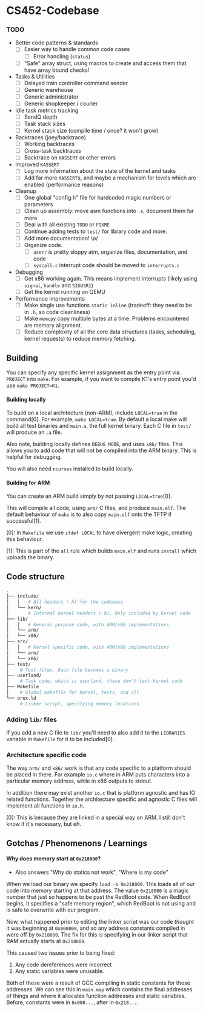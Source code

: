 CS452-Codebase
==============

### TODO
- Better code patterns & standards
  - [ ] Easier way to handle common code cases
    - [ ] Error handling (`status`)
  - [ ] "Safe" array struct, using macros to create and access them that have array bound checks!
- Tasks & Utilities
  - [ ] Delayed train controller command sender
  - [ ] Generic warehouse
  - [ ] Generic administrator
  - [ ] Generic shopkeeper / courier
- Idle task metrics tracking
  - [ ] SendQ depth
  - [ ] Task stack sizes
  - [ ] Kernel stack size (compile time / once? it won't grow)
- Backtraces (joey/backtrace)
  - [ ] Working backtraces
  - [ ] Cross-task backtraces
  - [ ] Backtrace on `KASSERT` or other errors
- Improved `KASSERT`
  - [ ] Log more information about the state of the kernel and tasks
  - [ ] Add far more `KASSERT`s, and maybe a mechanism for levels which are enabled (performance reasons)
- Cleanup
  - [ ] One global "config.h" file for hardcoded magic numbers or parameters
  - [ ] Clean up assembly: move asm functions into `.s`, document them far more
  - [ ] Deal with all existing `TODO` or `FIXME`
  - [ ] Continue adding tests to `test/` for library code and more.
  - [ ] Add more documentation! \o/
  - [ ] Organize code.
    - [ ] `user/` is pretty sloppy atm, organize files, documentation, and code
    - [ ] `syscall.c` interrupt code should be moved to `interrupts.c`
- Debugging
  - [ ] Get x86 working again. This means implement interrupts (likely using `signal`, `handle` and `SIGUSR1`)
  - [ ] Get the kernel running on QEMU
- Performance improvements
  - [ ] Make single use functions `static inline` (tradeoff: they need to be in `.h`, so code cleanliness)
  - [ ] Make `memcpy` copy multiple bytes at a time. Problems encountered are memory alignment.
  - [ ] Reduce complexity of all the core data structures (tasks, scheduling, kernel requests) to reduce memory fetching.

Building
--------

You can specify any specific kernel assignment as the entry point via. `PROJECT` into `make`. For example, if you want to compile K1's entry point you'd use `make PROJECT=K1`.

#### Building locally
To build on a local architecture (non-ARM), include `LOCAL=true` in the command[0]. For example, `make LOCAL=true`. By default a local make will build all test binaries and `main.a`, the full kernel binary. Each C file in `test/` will produce an `.a` file.

Also note, building locally defines `DEBUG_MODE`, and uses `x86/` files. This allows you to add code that will not be compiled into the ARM binary. This is helpful for debugging.

You will also need `ncurses` installed to build locally.


#### Building for ARM
You can create an ARM build simply by not passing `LOCAL=true`[0].

This will compile all code, using `arm/` C files, and produce `main.elf`. The default behaviour of `make` is to also copy `main.elf` onto the TFTP if successful[1].



[0]: In `Makefile` we use `ifdef LOCAL` to have divergent make logic, creating this behaviour.

[1]: This is part of the `all` rule which builds `main.elf` and runs `install` which uploads the binary.


Code structure
------
```bash
.
├── include/
│   │   # All headers (.h) for the codebase
│   └── kern/
│       # Internal kernel headers (.h). Only included by kernel code
├── lib/
│   │   # General purpose code, with ARM/x86 implementations
│   └── arm/
│   └── x86/
├── src/
│   │   # Kernel specific code, with ARM/x86 implementations
│   └── arm/
│   └── x86/
├── test/
│    # Test files. Each file becomes a binary
├── userland/
│    # Task code, which is userland, these don't test kernel code
├── Makefile
│    # Global makefile for kernel, tests, and all
└── orex.ld
     # Linker script, specifying memory locations
```

### Adding `lib/` files

If you add a new C file to `lib/` you'll need to also add it to the `LIBRARIES` variable in `Makefile` for it to be included[0].

### Architecture specific code
The way `arm/` and `x86/` work is that any code specific to a platform should be placed in there. For example `io.c` where in ARM puts characters into a particular memory address, while in x86 outputs to stdout.

In addition there may exist another `io.c` that is platform agnostic and has IO related functions. Together the architecture specific and agnostic C files will implement all functions in `io.h`.


[0]: This is because they are linked in a special way on ARM. I still don't know if it's necessary, but eh.

Gotchas / Phenomenons / Learnings
-----

#### Why does memory start at `0x218000`?
- Also answers "Why do statics not work", "Where is my code"

When we load our binary we specify `load -b 0x218000`. This loads all of our code into memory starting at that address. The value `0x218000` is a magic number that just so happens to be past the RedBoot code. When RedBoot begins, it specifies a "safe memory region", which RedBoot is not using and is safe to overwrite with our program.

Now, what happened prior to editing the linker script was our code _thought_ it was beginning at `0x000000`, and so any address constants compiled in were off by `0x218000`. The fix for this is specifying in our linker script that RAM actually starts at `0x218000`.

This caused two issues prior to being fixed:
1. Any code dereferences were incorrect
2. Any static variables were unusable.

Both of these were a result of GCC compiling in static constants for those addresses. We can see this in `main.map` which contains the final addresses of things and where it allocates function addresses and static variables. Before, constants were in `0x000...`, after in `0x218...`.

